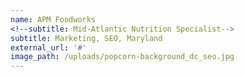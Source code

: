 ```yaml
---
name: APM Foodworks
<!--subtitle: Mid-Atlantic Nutrition Specialist-->
subtitle: Marketing, SEO, Maryland 
external_url: '#'
image_path: /uploads/popcorn-background_dc_seo.jpg
---
```



